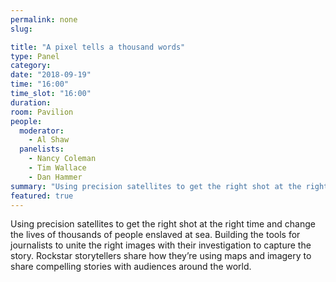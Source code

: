 ```yaml
---
permalink: none
slug:

title: "A pixel tells a thousand words"
type: Panel
category:
date: "2018-09-19"
time: "16:00"
time_slot: "16:00"
duration:
room: Pavilion
people:
  moderator:
    - Al Shaw
  panelists:
    - Nancy Coleman
    - Tim Wallace
    - Dan Hammer
summary: "Using precision satellites to get the right shot at the right time and change the lives of thousands of people enslaved at sea. Building the tools for journalists to unite the right images with their investigation to capture the story. Rockstar storytellers share how they’re using maps and imagery to share compelling stories with audiences around the world."
featured: true
---
```

Using precision satellites to get the right shot at the right time and change the lives of thousands of people enslaved at sea. Building the tools for journalists to unite the right images with their investigation to capture the story. Rockstar storytellers share how they’re using maps and imagery to share compelling stories with audiences around the world.
